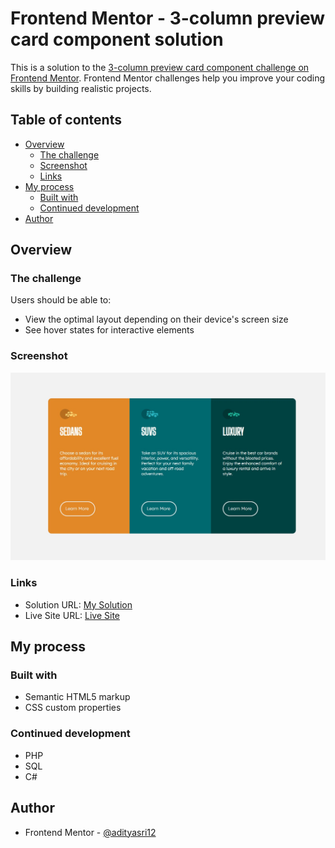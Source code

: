 # Frontend Mentor - 3-column preview card component solution

This is a solution to the [3-column preview card component challenge on Frontend Mentor](https://www.frontendmentor.io/challenges/3column-preview-card-component-pH92eAR2-). Frontend Mentor challenges help you improve your coding skills by building realistic projects. 

## Table of contents

- [Overview](#overview)
  - [The challenge](#the-challenge)
  - [Screenshot](#screenshot)
  - [Links](#links)
- [My process](#my-process)
  - [Built with](#built-with)
  - [Continued development](#continued-development)
- [Author](#author)

## Overview

### The challenge

Users should be able to:

- View the optimal layout depending on their device's screen size
- See hover states for interactive elements

### Screenshot

![](./screenshot.jpg)

### Links

- Solution URL: [My Solution](https://your-solution-url.com)
- Live Site URL: [Live Site](https://adityasri12.github.io/column_card/)

## My process

### Built with

- Semantic HTML5 markup
- CSS custom properties

### Continued development

- PHP
- SQL
- C#

## Author

- Frontend Mentor - [@adityasri12](https://www.frontendmentor.io/profile/adityasri12)
